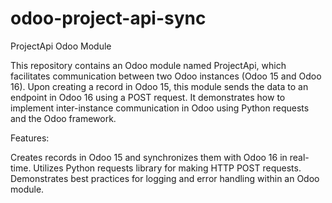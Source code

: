 # odoo-project-api-sync

ProjectApi Odoo Module

This repository contains an Odoo module named ProjectApi, which facilitates communication between two Odoo instances (Odoo 15 and Odoo 16). Upon creating a record in Odoo 15, this module sends the data to an endpoint in Odoo 16 using a POST request. It demonstrates how to implement inter-instance communication in Odoo using Python requests and the Odoo framework.

Features:

Creates records in Odoo 15 and synchronizes them with Odoo 16 in real-time.
Utilizes Python requests library for making HTTP POST requests.
Demonstrates best practices for logging and error handling within an Odoo module.


